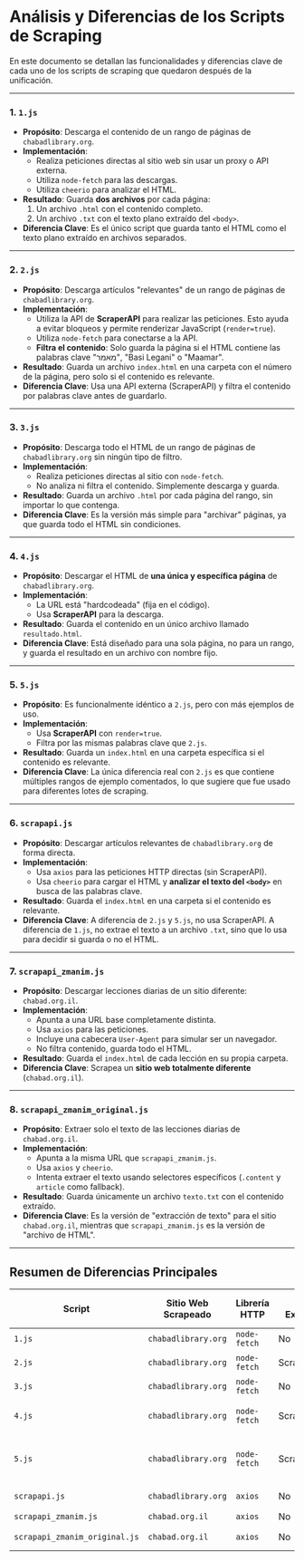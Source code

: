 # Análisis y Diferencias de los Scripts de Scraping

En este documento se detallan las funcionalidades y diferencias clave de cada uno de los scripts de scraping que quedaron después de la unificación.

---

### 1. `1.js`
- **Propósito**: Descarga el contenido de un rango de páginas de `chabadlibrary.org`.
- **Implementación**:
    - Realiza peticiones directas al sitio web sin usar un proxy o API externa.
    - Utiliza `node-fetch` para las descargas.
    - Utiliza `cheerio` para analizar el HTML.
- **Resultado**: Guarda **dos archivos** por cada página:
    1.  Un archivo `.html` con el contenido completo.
    2.  Un archivo `.txt` con el texto plano extraído del `<body>`.
- **Diferencia Clave**: Es el único script que guarda tanto el HTML como el texto plano extraído en archivos separados.

---

### 2. `2.js`
- **Propósito**: Descarga artículos "relevantes" de un rango de páginas de `chabadlibrary.org`.
- **Implementación**:
    - Utiliza la API de **ScraperAPI** para realizar las peticiones. Esto ayuda a evitar bloqueos y permite renderizar JavaScript (`render=true`).
    - Utiliza `node-fetch` para conectarse a la API.
    - **Filtra el contenido**: Solo guarda la página si el HTML contiene las palabras clave "מאמר", "Basi Legani" o "Maamar".
- **Resultado**: Guarda un archivo `index.html` en una carpeta con el número de la página, pero solo si el contenido es relevante.
- **Diferencia Clave**: Usa una API externa (ScraperAPI) y filtra el contenido por palabras clave antes de guardarlo.

---

### 3. `3.js`
- **Propósito**: Descarga todo el HTML de un rango de páginas de `chabadlibrary.org` sin ningún tipo de filtro.
- **Implementación**:
    - Realiza peticiones directas al sitio con `node-fetch`.
    - No analiza ni filtra el contenido. Simplemente descarga y guarda.
- **Resultado**: Guarda un archivo `.html` por cada página del rango, sin importar lo que contenga.
- **Diferencia Clave**: Es la versión más simple para "archivar" páginas, ya que guarda todo el HTML sin condiciones.

---

### 4. `4.js`
- **Propósito**: Descargar el HTML de **una única y específica página** de `chabadlibrary.org`.
- **Implementación**:
    - La URL está "hardcodeada" (fija en el código).
    - Usa **ScraperAPI** para la descarga.
- **Resultado**: Guarda el contenido en un único archivo llamado `resultado.html`.
- **Diferencia Clave**: Está diseñado para una sola página, no para un rango, y guarda el resultado en un archivo con nombre fijo.

---

### 5. `5.js`
- **Propósito**: Es funcionalmente idéntico a `2.js`, pero con más ejemplos de uso.
- **Implementación**:
    - Usa **ScraperAPI** con `render=true`.
    - Filtra por las mismas palabras clave que `2.js`.
- **Resultado**: Guarda un `index.html` en una carpeta específica si el contenido es relevante.
- **Diferencia Clave**: La única diferencia real con `2.js` es que contiene múltiples rangos de ejemplo comentados, lo que sugiere que fue usado para diferentes lotes de scraping.

---

### 6. `scrapapi.js`
- **Propósito**: Descargar artículos relevantes de `chabadlibrary.org` de forma directa.
- **Implementación**:
    - Usa `axios` para las peticiones HTTP directas (sin ScraperAPI).
    - Usa `cheerio` para cargar el HTML y **analizar el texto del `<body>`** en busca de las palabras clave.
- **Resultado**: Guarda el `index.html` en una carpeta si el contenido es relevante.
- **Diferencia Clave**: A diferencia de `2.js` y `5.js`, no usa ScraperAPI. A diferencia de `1.js`, no extrae el texto a un archivo `.txt`, sino que lo usa para decidir si guarda o no el HTML.

---

### 7. `scrapapi_zmanim.js`
- **Propósito**: Descargar lecciones diarias de un sitio diferente: `chabad.org.il`.
- **Implementación**:
    - Apunta a una URL base completamente distinta.
    - Usa `axios` para las peticiones.
    - Incluye una cabecera `User-Agent` para simular ser un navegador.
    - No filtra contenido, guarda todo el HTML.
- **Resultado**: Guarda el `index.html` de cada lección en su propia carpeta.
- **Diferencia Clave**: Scrapea un **sitio web totalmente diferente** (`chabad.org.il`).

---

### 8. `scrapapi_zmanim_original.js`
- **Propósito**: Extraer solo el texto de las lecciones diarias de `chabad.org.il`.
- **Implementación**:
    - Apunta a la misma URL que `scrapapi_zmanim.js`.
    - Usa `axios` y `cheerio`.
    - Intenta extraer el texto usando selectores específicos (`.content` y `article` como fallback).
- **Resultado**: Guarda únicamente un archivo `texto.txt` con el contenido extraído.
- **Diferencia Clave**: Es la versión de "extracción de texto" para el sitio `chabad.org.il`, mientras que `scrapapi_zmanim.js` es la versión de "archivo de HTML".

---

## Resumen de Diferencias Principales

| Script                        | Sitio Web Scrapeado        | Librería HTTP | API Externa | Filtrado de Contenido | Salida Principal                               |
| ----------------------------- | -------------------------- | ------------- | ----------- | --------------------- | ---------------------------------------------- |
| `1.js`                        | `chabadlibrary.org`        | `node-fetch`  | No          | No                    | `.html` y `.txt`                               |
| `2.js`                        | `chabadlibrary.org`        | `node-fetch`  | ScraperAPI  | Sí (por keywords)     | `.html` (si es relevante)                      |
| `3.js`                        | `chabadlibrary.org`        | `node-fetch`  | No          | No                    | `.html`                                        |
| `4.js`                        | `chabadlibrary.org`        | `node-fetch`  | ScraperAPI  | No (es una sola URL)  | `resultado.html` (archivo único)             |
| `5.js`                        | `chabadlibrary.org`        | `node-fetch`  | ScraperAPI  | Sí (por keywords)     | `.html` (si es relevante, con muchos ejemplos) |
| `scrapapi.js`                 | `chabadlibrary.org`        | `axios`       | No          | Sí (por keywords)     | `.html` (si es relevante)                      |
| `scrapapi_zmanim.js`          | `chabad.org.il`            | `axios`       | No          | No                    | `.html`                                        |
| `scrapapi_zmanim_original.js` | `chabad.org.il`            | `axios`       | No          | Sí (extrae texto)     | `.txt`                                         |
